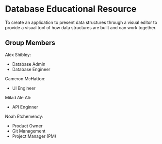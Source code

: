 # Database Educational Resource
To create an application to present data structures through a visual editor to provide a visual tool of how data structures are built and can work together.

## Group Members
Alex Shibley: 
- Database Admin
- Database Engineer

Cameron McHatton: 
- UI Engineer

Milad Ale Ali: 
- API Enginner

Noah Etchemendy: 
- Product Owner 
- Git Management 
- Project Manager (PM)
